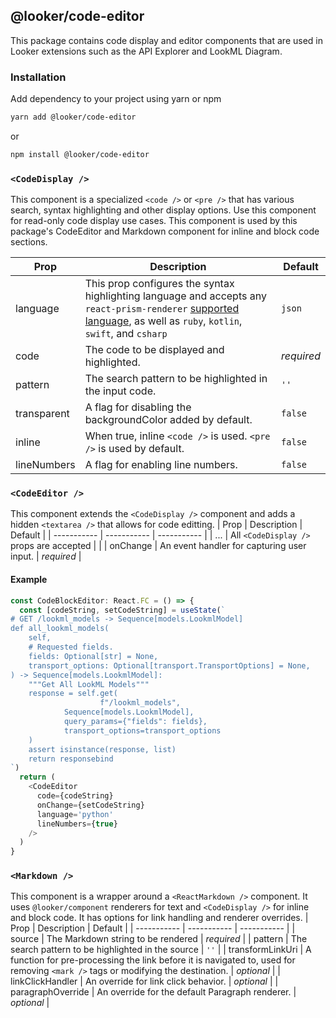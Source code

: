 ## @looker/code-editor
This package contains code display and editor components that are used in Looker extensions such as the API Explorer and LookML Diagram. 

### Installation

Add dependency to your project using yarn or npm

```sh
yarn add @looker/code-editor
```

or

```sh
npm install @looker/code-editor
```

### `<CodeDisplay />`
This component is a specialized `<code />` or `<pre />` that has various search, syntax highlighting and other display options. Use this component for read-only code display use cases. This component is used by this package's CodeEditor and Markdown component for inline and block code sections. 

| Prop      | Description | Default |
| ----------- | ----------- | ----------- |
| language      | This prop configures the syntax highlighting language and accepts any `react-prism-renderer` [supported language](https://github.com/FormidableLabs/prism-react-renderer/blob/master/src/vendor/prism/includeLangs.js), as well as `ruby`, `kotlin`, `swift`, and `csharp`       | `json` |
| code   | The code to be displayed and highlighted.        | _required_ |
| pattern   | The search pattern to be highlighted in the input code.         | `''` |
| transparent   | A flag for disabling the backgroundColor added by default.        | `false` |
| inline   | When true, inline `<code />` is used. `<pre />` is used by default.        | `false` |
| lineNumbers   | A flag for enabling line numbers.        | `false` |

### `<CodeEditor />`
This component extends the `<CodeDisplay />` component and adds a hidden `<textarea />` that allows for code editting.
| Prop      | Description | Default |
| ----------- | ----------- | ----------- |
| ...      | All `<CodeDisplay />` props are accepted       |  |
| onChange | An event handler for capturing user input. | _required_ |

#### Example
```javascript
const CodeBlockEditor: React.FC = () => {
  const [codeString, setCodeString] = useState(`
# GET /lookml_models -> Sequence[models.LookmlModel]
def all_lookml_models(
    self,
    # Requested fields.
    fields: Optional[str] = None,
    transport_options: Optional[transport.TransportOptions] = None,
) -> Sequence[models.LookmlModel]:
    """Get All LookML Models"""
    response = self.get(
                    f"/lookml_models",
            Sequence[models.LookmlModel],
            query_params={"fields": fields},
            transport_options=transport_options
    )
    assert isinstance(response, list)
    return responsebind
`)
  return (
    <CodeEditor
      code={codeString}
      onChange={setCodeString}
      language='python'
      lineNumbers={true}
    />
  )
}
```

### `<Markdown />`
This component is a wrapper around a `<ReactMarkdown />` component. It uses `@looker/component` renderers for text and `<CodeDisplay />` for inline and block code. It has options for link handling and renderer overrides.
| Prop      | Description | Default |
| ----------- | ----------- | ----------- |
| source | The Markdown string to be rendered | _required_ |
| pattern | The search pattern to be highlighted in the source | `''` |
| transformLinkUri | A function for pre-processing the link before it is navigated to, used for removing `<mark />` tags or modifying the destination. | _optional_ |
| linkClickHandler | An override for link click behavior.  | _optional_ |
| paragraphOverride | An override for the default Paragraph renderer. | _optional_ |

